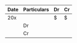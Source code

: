 | Date | Particulars | Dr  | Cr  |
| ---- | ----------- | --- | --- |
| 20x  |             | $   | $   |
|      | Dr          |     |     |
|      | Cr          |     |     |